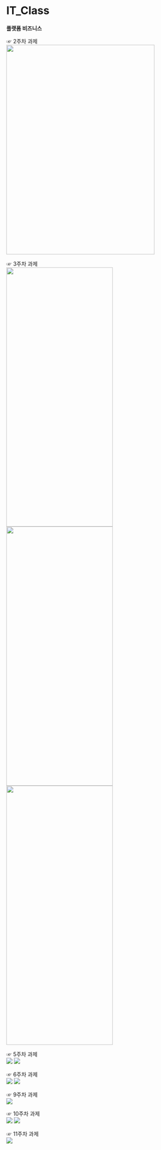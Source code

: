 # IT_Class
**플랫폼 비즈니스**

☞ 2주차 과제\
<img height="550" width="390" src="./pic/과제2(1).png"></img>


☞ 3주차 과제\
<img height="680" width="280" src="./pic/메인화면(1).png"></img>
<img height="680" width="280" src="./pic/네이버(1).png"></img>
<img height="680" width="280" src="./pic/전화걸기(1).png"></img>


☞ 5주차 과제\
<img height="" width="" src="./pic/고양이.png"></img>
<img height="" width="" src="./pic/토끼.png"></img>


☞ 6주차 과제\
<img height="" width="" src="./pic/풍경1.png"></img>
<img height="" width="" src="./pic/풍경2.png"></img>


☞ 9주차 과제\
<img height="" width="" src="./pic/과제9.png"></img>

☞ 10주차 과제\
<img height="" width="" src="./pic/main1.png"></img>
<img height="" width="" src="./pic/menu1.png"></img>

☞ 11주차 과제\
<img height="" width="" src="./pic/과제11.png"></img>


